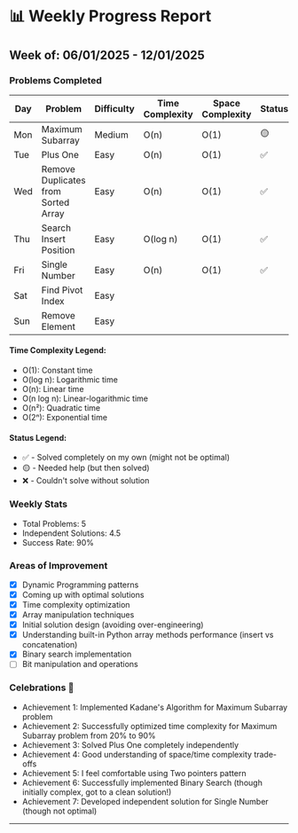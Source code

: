 # 📊 Weekly Progress Report
## Week of: 06/01/2025 - 12/01/2025

### Problems Completed
| Day  | Problem                             | Difficulty | Time Complexity | Space Complexity | Status |
|------|-------------------------------------|------------|-----------------|------------------|--------|
| Mon  | Maximum Subarray                    | Medium     | O(n)            | O(1)             | 🟡     |
| Tue  | Plus One                            | Easy       | O(n)            | O(1)             | ✅      |
| Wed  | Remove Duplicates from Sorted Array | Easy       | O(n)            | O(1)             | ✅      |
| Thu  | Search Insert Position              | Easy       | O(log n)        | O(1)             | ✅      |
| Fri  | Single Number                       | Easy       | O(n)            | O(1)             | ✅      |
| Sat  | Find Pivot Index                    | Easy       |                 |                  |        |
| Sun  | Remove Element                      | Easy       |                 |                  |        |

#### Time Complexity Legend:
- O(1): Constant time
- O(log n): Logarithmic time
- O(n): Linear time
- O(n log n): Linear-logarithmic time
- O(n²): Quadratic time
- O(2ⁿ): Exponential time

#### Status Legend:
* ✅ - Solved completely on my own (might not be optimal)
* 🟡 - Needed help (but then solved)
* ❌ - Couldn't solve without solution

### Weekly Stats
- Total Problems: 5
- Independent Solutions: 4.5
- Success Rate: 90%

### Areas of Improvement
- [x] Dynamic Programming patterns
- [x] Coming up with optimal solutions
- [x] Time complexity optimization
- [x] Array manipulation techniques
- [x] Initial solution design (avoiding over-engineering)
- [x] Understanding built-in Python array methods performance (insert vs concatenation)
- [x] Binary search implementation
- [ ] Bit manipulation and operations

### Celebrations 🎉
- Achievement 1: Implemented Kadane's Algorithm for Maximum Subarray problem
- Achievement 2: Successfully optimized time complexity for Maximum Subarray problem from 20% to 90%
- Achievement 3: Solved Plus One completely independently
- Achievement 4: Good understanding of space/time complexity trade-offs
- Achievement 5: I feel comfortable using Two pointers pattern
- Achievement 6: Successfully implemented Binary Search (though initially complex, got to a clean solution!)
- Achievement 7: Developed independent solution for Single Number (though not optimal)
---